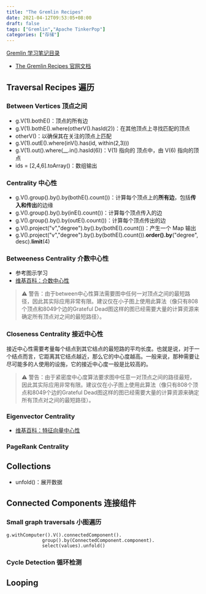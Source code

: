 ```yaml
---
title: "The Gremlin Recipes"
date: 2021-04-12T09:53:05+08:00
draft: false
tags: ["Gremlin","Apache TinkerPop"]
categories: ["存储"]
---
```


[Gremlin 学习笔记目录](../dir)

- [The Gremlin Recipes 官网文档](https://tinkerpop.apache.org/docs/current/recipes/)

## Traversal Recipes 遍历

### Between Vertices 顶点之间

- g.V(1).bothE()：顶点的所有边
- g.V(1).bothE().where(otherV().hasId(2))：在其他顶点上寻找匹配的顶点
- otherV()：以确保其在关注的顶点上匹配
- g.V(1).outE().where(inV().has(id, within(2,3)))
- g.V(1).out().where(__.in().hasId(6))：V(1) 指向的 顶点中，由 V(6) 指向的顶点
- ids = [2,4,6].toArray()：数组输出

### Centrality 中心性

- g.V().group().by().by(bothE().count())：计算每个顶点上的**所有边**，包括**传入和传出**的边缘
- g.V().group().by().by(inE().count())：计算每个顶点传入的边
- g.V().group().by().by(outE().count())：计算每个顶点传出的边
- g.V().project("v","degree").by().by(bothE().count())：产生一个 Map 输出
- g.V().project("v","degree").by().by(bothE().count()).**order().by**("degree", desc).**limit**(4)

### Betweeness Centrality 介数中心性

- 参考图示学习
- [维基百科：介数中心性](https://zh.wikipedia.org/wiki/%E4%BB%8B%E6%95%B0%E4%B8%AD%E5%BF%83%E6%80%A7)

> ⚠️ 警告：由于between中心性算法需要图中任何一对顶点之间的最短路径，因此其实际应用非常有限。建议仅在小子图上使用此算法（像只有808个顶点和8049个边的Grateful Dead图这样的图已经需要大量的计算资源来确定所有顶点对之间的最短路径）。

### Closeness Centrality 接近中心性

接近中心性需要考量每个结点到其它结点的最短路的平均长度。也就是说，对于一个结点而言，它距离其它结点越近，那么它的中心度越高。一般来说，那种需要让尽可能多的人使用的设施，它的接近中心度一般是比较高的。

> ⚠️ 警告：由于紧密度中心度算法要求图中任意一对顶点之间的路径最短，因此其实际应用非常有限。建议仅在小子图上使用此算法（像只有808个顶点和8049个边的Grateful Dead图这样的图已经需要大量的计算资源来确定所有顶点对之间的最短路径）。

### Eigenvector Centrality

- [维基百科：特征向量中心性](https://zh.wikipedia.org/wiki/%E7%89%B9%E5%BE%81%E5%90%91%E9%87%8F%E4%B8%AD%E5%BF%83%E6%80%A7)

### PageRank Centrality

## Collections

- unfold()：展开数据

## Connected Components 连接组件

### Small graph traversals 小图遍历

```gremlin
g.withComputer().V().connectedComponent().
             group().by(ConnectedComponent.component).
             select(values).unfold()
```

### Cycle Detection 循环检测

## Looping